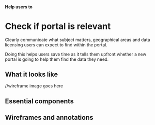 #### Help users to
# Check if portal is relevant

Clearly communicate what subject matters, geographical areas and data licensing users can expect to find within the portal.

Doing this helps users save time as it tells them upfront whether a new portal is going to help them find the data they need.

## What it looks like

//wireframe image goes here

## Essential components

## Wireframes and annotations
